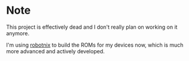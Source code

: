 # Note

This project is effectively dead and I don't really plan on working on it anymore.

I'm using [robotnix](https://github.com/danielfullmer/robotnix) to build the ROMs for my devices now, which is much more advanced and actively developed.
